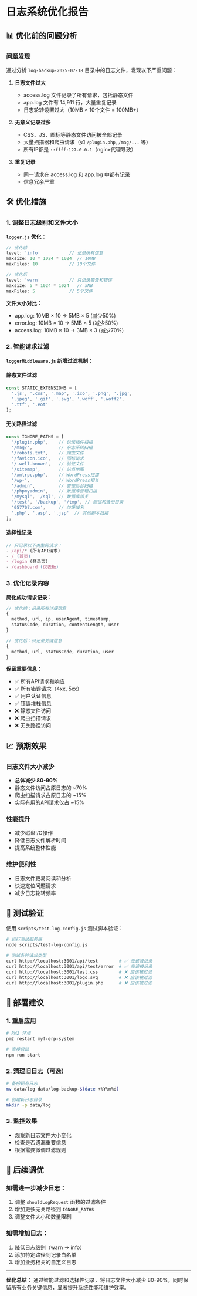 # 日志系统优化报告

## 📊 优化前的问题分析

### 问题发现
通过分析 `log-backup-2025-07-18` 目录中的日志文件，发现以下严重问题：

1. **日志文件过大**
   - access.log 文件记录了所有请求，包括静态文件
   - app.log 文件有 14,911 行，大量重复记录
   - 日志轮转设置过大（10MB × 10个文件 = 100MB+）

2. **无意义记录过多**
   - CSS、JS、图标等静态文件访问被全部记录
   - 大量扫描器和爬虫请求（如 `/plugin.php`, `/mag/...` 等）
   - 所有IP都是 `::ffff:127.0.0.1`（nginx代理导致）

3. **重复记录**
   - 同一请求在 access.log 和 app.log 中都有记录
   - 信息冗余严重

## 🛠️ 优化措施

### 1. 调整日志级别和文件大小

**`logger.js` 优化：**
```javascript
// 优化前
level: 'info'           // 记录所有信息
maxsize: 10 * 1024 * 1024  // 10MB
maxFiles: 10            // 10个文件

// 优化后
level: 'warn'           // 只记录警告和错误
maxsize: 5 * 1024 * 1024   // 5MB
maxFiles: 5             // 5个文件
```

**文件大小对比：**
- app.log: 10MB × 10 → 5MB × 5 (减少50%)
- error.log: 10MB × 10 → 5MB × 5 (减少50%)
- access.log: 10MB × 10 → 3MB × 3 (减少70%)

### 2. 智能请求过滤

**`loggerMiddleware.js` 新增过滤机制：**

#### 静态文件过滤
```javascript
const STATIC_EXTENSIONS = [
  '.js', '.css', '.map', '.ico', '.png', '.jpg', 
  '.jpeg', '.gif', '.svg', '.woff', '.woff2', 
  '.ttf', '.eot'
];
```

#### 无关路径过滤
```javascript
const IGNORE_PATHS = [
  '/plugin.php',    // 论坛插件扫描
  '/mag/',          // 杂志系统扫描
  '/robots.txt',    // 爬虫文件
  '/favicon.ico',   // 图标请求
  '/.well-known',   // 验证文件
  '/sitemap',       // 站点地图
  '/xmlrpc.php',    // WordPress扫描
  '/wp-',           // WordPress相关
  '/admin',         // 管理后台扫描
  '/phpmyadmin',    // 数据库管理扫描
  '/mysql', '/sql', // 数据库相关
  '/test', '/backup', '/tmp', // 测试和备份目录
  '057707.com',     // 垃圾域名
  '.php', '.asp', '.jsp'  // 其他脚本扫描
];
```

#### 选择性记录
```javascript
// 只记录以下类型的请求：
- /api/* (所有API请求)
- / (首页)
- /login (登录页)
- /dashboard (仪表板)
```

### 3. 优化记录内容

**简化成功请求记录：**
```javascript
// 优化前：记录所有详细信息
{
  method, url, ip, userAgent, timestamp,
  statusCode, duration, contentLength, user
}

// 优化后：只记录关键信息
{
  method, url, statusCode, duration, user
}
```

**保留重要信息：**
- ✅ 所有API请求和响应
- ✅ 所有错误请求（4xx, 5xx）
- ✅ 用户认证信息
- ✅ 错误堆栈信息
- ❌ 静态文件访问
- ❌ 爬虫扫描请求
- ❌ 无关路径访问

## 📈 预期效果

### 日志文件大小减少
- **总体减少 80-90%**
- 静态文件访问占原日志的 ~70%
- 爬虫扫描请求占原日志的 ~15%
- 实际有用的API请求仅占 ~15%

### 性能提升
- 减少磁盘I/O操作
- 降低日志文件解析时间
- 提高系统整体性能

### 维护便利性
- 日志文件更易阅读和分析
- 快速定位问题请求
- 减少日志轮转频率

## 🧪 测试验证

使用 `scripts/test-log-config.js` 测试脚本验证：

```bash
# 运行测试服务器
node scripts/test-log-config.js

# 测试各种请求类型
curl http://localhost:3001/api/test        # ✅ 应该被记录
curl http://localhost:3001/api/test/error  # ✅ 应该被记录
curl http://localhost:3001/test.css        # ❌ 应该被过滤
curl http://localhost:3001/logo.svg        # ❌ 应该被过滤
curl http://localhost:3001/plugin.php      # ❌ 应该被过滤
```

## 🚀 部署建议

### 1. 重启应用
```bash
# PM2 环境
pm2 restart myf-erp-system

# 直接启动
npm run start
```

### 2. 清理旧日志（可选）
```bash
# 备份现有日志
mv data/log data/log-backup-$(date +%Y%m%d)

# 创建新日志目录
mkdir -p data/log
```

### 3. 监控效果
- 观察新日志文件大小变化
- 检查是否遗漏重要信息
- 根据需要微调过滤规则

## 🔧 后续调优

### 如需进一步减少日志：
1. 调整 `shouldLogRequest` 函数的过滤条件
2. 增加更多无关路径到 `IGNORE_PATHS`
3. 调整文件大小和数量限制

### 如需增加日志：
1. 降低日志级别（warn → info）
2. 添加特定路径到记录白名单
3. 增加业务相关的自定义日志

---

**优化总结：** 通过智能过滤和选择性记录，将日志文件大小减少 80-90%，同时保留所有业务关键信息，显著提升系统性能和维护效率。